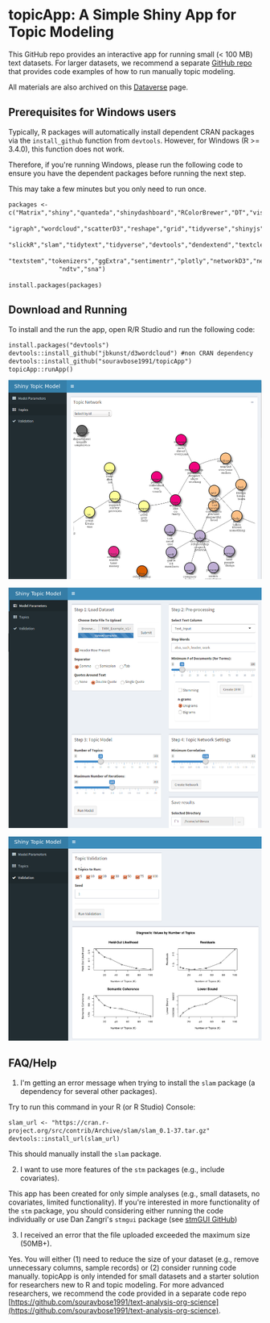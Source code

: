 # topicApp: A Simple Shiny App for Topic Modeling

This GitHub repo provides an interactive app for running small (< 100 MB) text datasets. For larger datasets, we recommend a separate [GitHub repo](https://github.com/souravbose1991/text-analysis-org-science) that provides code examples of how to run manually topic modeling.

All materials are also archived on this [Dataverse]() page.

## Prerequisites for Windows users

Typically, R packages will automatically install dependent CRAN packages via the `install_github` function from `devtools`. However, for Windows (R >= 3.4.0), this function does not work.

Therefore, if you're running Windows, please run the following code to ensure you have the dependent packages before running the next step.

This may take a few minutes but you only need to run once.

```{r}
packages <- c("Matrix","shiny","quanteda","shinydashboard","RColorBrewer","DT","visNetwork","tm",
              "igraph","wordcloud","scatterD3","reshape","grid","tidyverse","shinyjs","shinyBS","stm","treemap",
              "slickR","slam","tidytext","tidyverse","devtools","dendextend","textclean","data.table",
              "textstem","tokenizers","ggExtra","sentimentr","plotly","networkD3","network","networkDynamic",
              "ndtv","sna")

install.packages(packages)
```

## Download and Running

To install and the run the app, open R/R Studio and run the following code:

```{r}
install.packages("devtools")
devtools::install_github("jbkunst/d3wordcloud") #non CRAN dependency
devtools::install_github("souravbose1991/topicApp")
topicApp::runApp()
```

![Screen Shot 1](img/screen-shot-1.png)

![Screen Shot 2](img/screen-shot-2.png)

![Screen Shot 3](img/screen-shot-3.png)

## FAQ/Help

1.  I'm getting an error message when trying to install the `slam` package (a dependency for several other packages).

Try to run this command in your R (or R Studio) Console:

```{r}
slam_url <- "https://cran.r-project.org/src/contrib/Archive/slam/slam_0.1-37.tar.gz" 
devtools::install_url(slam_url)
```

This should manually install the `slam` package.

2.  I want to use more features of the `stm` packages (e.g., include covariates).

This app has been created for only simple analyses (e.g., small datasets, no covariates, limited functionality). If you're interested in more functionality of the `stm` package, you should considering either running the code individually or use Dan Zangri's `stmgui` package (see [stmGUI GitHub](https://github.com/dzangri/stmGUI))

3.  I received an error that the file uploaded exceeded the maximum size (50MB+).

Yes. You will either (1) need to reduce the size of your dataset (e.g., remove unnecessary columns, sample records) or (2) consider running code manually. topicApp is only intended for small datasets and a starter solution for researchers new to R and topic modeling. For more advanced researchers, we recommend the code provided in a separate code repo [https://github.com/souravbose1991/text-analysis-org-science](https://github.com/souravbose1991/text-analysis-org-science).
